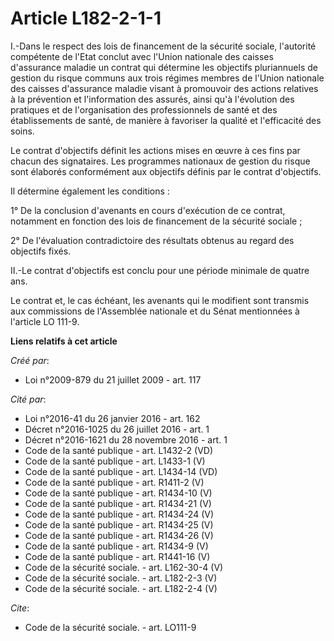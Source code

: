 # Article L182-2-1-1

I.-Dans le respect des lois de financement de la sécurité sociale, l'autorité compétente de l'Etat conclut avec l'Union
nationale des caisses d'assurance maladie un contrat qui détermine les objectifs pluriannuels de gestion du risque communs
aux trois régimes membres de l'Union nationale des caisses d'assurance maladie visant à promouvoir des actions relatives à la
prévention et l'information des assurés, ainsi qu'à l'évolution des pratiques et de l'organisation des professionnels de
santé et des établissements de santé, de manière à favoriser la qualité et l'efficacité des soins. 

Le contrat d'objectifs définit les actions mises en œuvre à ces fins par chacun des signataires. Les programmes nationaux de
gestion du risque sont élaborés conformément aux objectifs définis par le contrat d'objectifs. 

Il détermine également les conditions : 

1° De la conclusion d'avenants en cours d'exécution de ce contrat, notamment en fonction des lois de financement de la
sécurité sociale ; 

2° De l'évaluation contradictoire des résultats obtenus au regard des objectifs fixés. 

II.-Le contrat d'objectifs est conclu pour une période minimale de quatre ans. 

Le contrat et, le cas échéant, les avenants qui le modifient sont transmis aux commissions de l'Assemblée nationale et du
Sénat mentionnées à l'article LO 111-9.

**Liens relatifs à cet article**

_Créé par_:

  - Loi n°2009-879 du 21 juillet 2009 - art. 117

_Cité par_:

  - Loi n°2016-41 du 26 janvier 2016 - art. 162
  - Décret n°2016-1025 du 26 juillet 2016 - art. 1
  - Décret n°2016-1621 du 28 novembre 2016 - art. 1
  - Code de la santé publique - art. L1432-2 (VD)
  - Code de la santé publique - art. L1433-1 (V)
  - Code de la santé publique - art. L1434-14 (VD)
  - Code de la santé publique - art. R1411-2 (V)
  - Code de la santé publique - art. R1434-10 (V)
  - Code de la santé publique - art. R1434-21 (V)
  - Code de la santé publique - art. R1434-24 (V)
  - Code de la santé publique - art. R1434-25 (V)
  - Code de la santé publique - art. R1434-26 (V)
  - Code de la santé publique - art. R1434-9 (V)
  - Code de la santé publique - art. R1441-16 (V)
  - Code de la sécurité sociale. - art. L162-30-4 (V)
  - Code de la sécurité sociale. - art. L182-2-3 (V)
  - Code de la sécurité sociale. - art. L182-2-4 (V)

_Cite_:

  - Code de la sécurité sociale. - art. LO111-9
